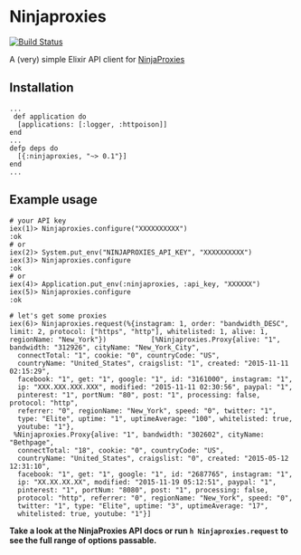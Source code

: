 # Ninjaproxies

[![Build Status](https://travis-ci.org/Zensavona/ninjaproxies.svg)](https://travis-ci.org/Zensavona/ninjaproxies)


A (very) simple Elixir API client for [NinjaProxies](http://ninjaproxies.com)


## Installation

```
...
 def application do
  [applications: [:logger, :httpoison]]
end
...
defp deps do
  [{:ninjaproxies, "~> 0.1"}]
end
...
```

## Example usage

```
# your API key
iex(1)> Ninjaproxies.configure("XXXXXXXXXX")
:ok
# or
iex(2)> System.put_env("NINJAPROXIES_API_KEY", "XXXXXXXXXX")
iex(3)> Ninjaproxies.configure
:ok
# or
iex(4)> Application.put_env(:ninjaproxies, :api_key, "XXXXXX")
iex(5)> Ninjaproxies.configure
:ok

# let's get some proxies
iex(6)> Ninjaproxies.request(%{instagram: 1, order: "bandwidth_DESC", limit: 2, protocol: ["https", "http"], whitelisted: 1, alive: 1, regionName: "New_York"})           [%Ninjaproxies.Proxy{alive: "1", bandwidth: "312926", cityName: "New_York_City",
  connectTotal: "1", cookie: "0", countryCode: "US",
  countryName: "United_States", craigslist: "1", created: "2015-11-11 02:15:29",
  facebook: "1", get: "1", google: "1", id: "3161000", instagram: "1",
  ip: "XXX.XXX.XXX.XXX", modified: "2015-11-11 02:30:56", paypal: "1",
  pinterest: "1", portNum: "80", post: "1", processing: false, protocol: "http",
  referrer: "0", regionName: "New_York", speed: "0", twitter: "1",
  type: "Elite", uptime: "1", uptimeAverage: "100", whitelisted: true,
  youtube: "1"},
 %Ninjaproxies.Proxy{alive: "1", bandwidth: "302602", cityName: "Bethpage",
  connectTotal: "18", cookie: "0", countryCode: "US",
  countryName: "United_States", craigslist: "0", created: "2015-05-12 12:31:10",
  facebook: "1", get: "1", google: "1", id: "2687765", instagram: "1",
  ip: "XX.XX.XX.XX", modified: "2015-11-19 05:12:51", paypal: "1",
  pinterest: "1", portNum: "8080", post: "1", processing: false,
  protocol: "http", referrer: "0", regionName: "New_York", speed: "0",
  twitter: "1", type: "Elite", uptime: "3", uptimeAverage: "17",
  whitelisted: true, youtube: "1"}]
```

**Take a look at the NinjaProxies API docs or run `h Ninjaproxies.request` to see the full range of options passable.**